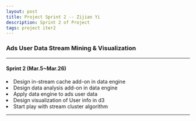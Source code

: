 ```yaml
---
layout: post
title: Project Sprint 2 -- Zijian Yi
description: Sprint 2 of Project
tags: project iter2
---
```

<section>

### Ads User Data Stream Mining & Visualization

-------------------------------------------------------------------------------

#### Sprint 2 (Mar.5~Mar.26)

<li>Design in-stream cache add-on in data engine</li>
<li>Design data analysis add-on in data engine</li>
<li>Apply data engine to ads user data</li>
<li>Design visualization of User info in d3</li>
<li>Start play with stream cluster algorithm</li>

-------------------------------------------------------------------------------

</section>
